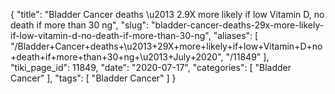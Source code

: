 {
    "title": "Bladder Cancer deaths \u2013 2.9X more likely if low Vitamin D, no death if more than 30 ng",
    "slug": "bladder-cancer-deaths-29x-more-likely-if-low-vitamin-d-no-death-if-more-than-30-ng",
    "aliases": [
        "/Bladder+Cancer+deaths+\u2013+29X+more+likely+if+low+Vitamin+D+no+death+if+more+than+30+ng+\u2013+July+2020",
        "/11849"
    ],
    "tiki_page_id": 11849,
    "date": "2020-07-17",
    "categories": [
        "Bladder Cancer"
    ],
    "tags": [
        "Bladder Cancer"
    ]
}